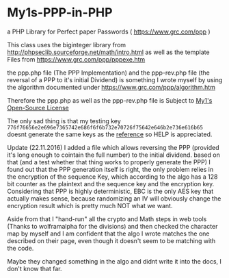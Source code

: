 # My1s-PPP-in-PHP
a PHP Library for Perfect paper Passwords ( https://www.grc.com/ppp )

This class uses the biginteger library from http://phpseclib.sourceforge.net/math/intro.html
as well as the template Files from https://www.grc.com/ppp/pppexe.htm

the ppp.php file (The PPP Implementation) and the ppp-rev.php file (the reversal of a PPP to it's initial Dividend) is something I wrote myself by using the algorithm documented under https://www.grc.com/ppp/algorithm.htm

Therefore the ppp.php as well as the ppp-rev.php file is Subject to [My1's Open-Source License](https://github.com/My1/My1-OSL/blob/master/My1-OSL.md)

The only sad thing is that my testing key `776f76656e2e696e7365742e686f6f6b732e70726f75642e646b2e736e616b65` doesnt generate the same keys as the [reference](https://www.grc.com/ppp?1=776f76656e2e696e7365742e686f6f6b732e70726f75642e646b2e736e616b65&5=My1%20PPP%20testing) so HELP is appreciated.

Update (22.11.2016) I added a file which allows reversing the PPP (provided it's long enough to cointain the full number) to the initial dividend. based on that (and a test whether that thing works to properly generate the PPP) I found out that the PPP generation itself is right, the only problem relies in the encryption of the sequence Key, which according to the algo has a 128 bit counter as the plaintext and the sequence key and the encryption key. Considering that PPP is highly deterministic, EBC is the only AES key that actually makes sense, because randomizing an IV will obviously change the encryption result which is pretty much NOT what we want.

Aside from that I "hand-run" all the crypto and Math steps in web tools (Thanks to wolframalpha for the divisions) and then checked the character map by myself and I am confident that the algo I wrote matches the one described on their page, even though it doesn't seem to be matching with the code.

Maybe they changed something in the algo and didnt write it into the docs, I don't know that far.
